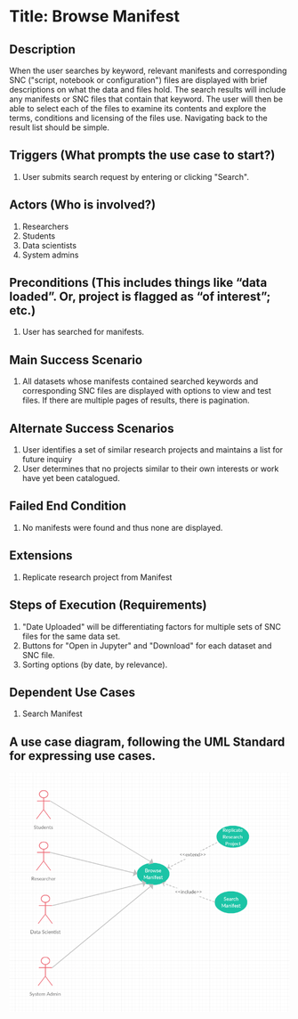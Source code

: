# Title: Browse Manifest

## Description
When the user searches by keyword, relevant manifests and corresponding SNC ("script, notebook or configuration") files are displayed with brief descriptions on what the data and files hold. The search results will include any manifests or SNC files that contain that keyword. The user will then be able to select each of the files to examine its contents and explore the terms, conditions and licensing of the files use. Navigating back to the result list should be simple.

## Triggers (What prompts the use case to start?)
1. User submits search request by entering or clicking "Search".

## Actors (Who is involved?)
1. Researchers
2. Students
3. Data scientists
4. System admins

## Preconditions (This includes things like “data loaded”. Or, project is flagged as “of interest”; etc.)
1. User has searched for manifests.

## Main Success Scenario
1. All datasets whose manifests contained searched keywords and corresponding SNC files are displayed with options to view and test files. If there are multiple pages of results, there is pagination.

## Alternate Success Scenarios 
1. User identifies a set of similar research projects and maintains a list for future inquiry
2. User determines that no projects similar to their own interests or work have yet been catalogued.

## Failed End Condition
1. No manifests were found and thus none are displayed.

## Extensions
1. Replicate research project from Manifest

## Steps of Execution (Requirements)
1. "Date Uploaded" will be differentiating factors for multiple sets of SNC files for the same data set.
1. Buttons for "Open in Jupyter" and "Download" for each dataset and SNC file.
1. Sorting options (by date, by relevance).

## Dependent Use Cases
1. Search Manifest

## A use case diagram, following the UML Standard for expressing use cases.

![alt text](./images/browse_diagram.png)
